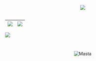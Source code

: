   <div align="center">
<img src="https://github-readme-streak-stats.herokuapp.com/?user=Mastagoon&theme=dark&date_format=j%20M%5B%20Y%5D" />
  </div>
<br>

|![](https://github-readme-stats.vercel.app/api?username=mastagoon&&show_icons=true&title_color=ffffff&icon_color=bb2acf&text_color=daf7dc&bg_color=151515)|![](https://github-readme-stats.vercel.app/api/top-langs/?username=mastagoon&layout=compact&theme=tokyonight&langs_count=10&hide=lua)|
|-|-|


![](https://activity-graph.herokuapp.com/graph?username=mastagoon&theme=redical)



<br>
<p align="center"><p align="center"> <img src="https://komarev.com/ghpvc/?username=mastagoon" alt="Masta"/> </p>  </p>
<br>

